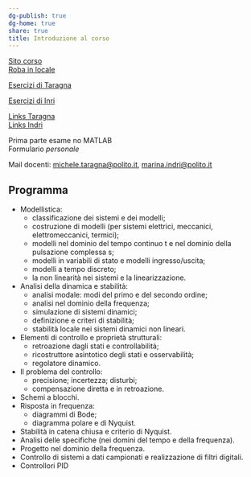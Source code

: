 ```yaml
---  
dg-publish: true  
dg-home: true  
share: true  
title: Introduzione al corso  
---  
```

[Sito corso](http://www.ladispe.polito.it/corsi/ContrAutoInf270)  
[Roba in locale](file:///home/gchemise/Uni/terzo_anno/con_aut)  
  
[Esercizi di Taragna](http://corsiadistanza.polito.it/on-line/FdA/index.htm)  
  
[Esercizi di Inri](http://corsiadistanza.polito.it/on-line/Controlli_automatici/index.htm)  
  
[Links Taragna](./Links%20Taragna.md)  
[Links Indri](./Links%20Indri.md)  
  
Prima parte esame no MATLAB  
Formulario *personale*  
  
Mail docenti: michele.taragna@polito.it, marina.indri@polito.it  
## Programma  
- Modellistica:    
	- classificazione dei sistemi e dei modelli;    
	- costruzione di modelli (per sistemi elettrici, meccanici, elettromeccanici, termici);    
	- modelli nel dominio del tempo continuo t e nel dominio della pulsazione complessa s;    
	- modelli in variabili di stato e modelli ingresso/uscita;    
	- modelli a tempo discreto;    
	- la non linearità nei sistemi e la linearizzazione.    
- Analisi della dinamica e stabilità:    
	- analisi modale: modi del primo e del secondo ordine;    
	- analisi nel dominio della frequenza;    
	- simulazione di sistemi dinamici;    
	- definizione e criteri di stabilità;    
	- stabilità locale nei sistemi dinamici non lineari.    
- Elementi di controllo e proprietà strutturali:    
	- retroazione dagli stati e controllabilità;    
	- ricostruttore asintotico degli stati e osservabilità;    
	- regolatore dinamico.    
- Il problema del controllo:    
	- precisione; incertezza; disturbi;    
	- compensazione diretta e in retroazione.    
- Schemi a blocchi.    
- Risposta in frequenza:    
	- diagrammi di Bode;    
	- diagramma polare e di Nyquist.    
- Stabilità in catena chiusa e criterio di Nyquist.    
- Analisi delle specifiche (nei domini del tempo e della frequenza).    
- Progetto nel dominio della frequenza.    
- Controllo di sistemi a dati campionati e realizzazione di filtri digitali.    
- Controllori PID